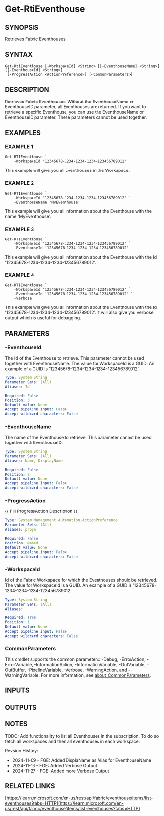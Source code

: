 # Get-RtiEventhouse

## SYNOPSIS
Retrieves Fabric Eventhouses

## SYNTAX

```
Get-RtiEventhouse [-WorkspaceId] <String> [[-EventhouseName] <String>] [[-EventhouseId] <String>]
 [-ProgressAction <ActionPreference>] [<CommonParameters>]
```

## DESCRIPTION
Retrieves Fabric Eventhouses.
Without the EventhouseName or EventhouseID parameter, all Eventhouses are returned.
If you want to retrieve a specific Eventhouse, you can use the EventhouseName or EventhouseID parameter.
These
parameters cannot be used together.

## EXAMPLES

### EXAMPLE 1
```
Get-RTIEventhouse `
    -WorkspaceId '12345678-1234-1234-1234-123456789012'
```

This example will give you all Eventhouses in the Workspace.

### EXAMPLE 2
```
Get-RTIEventhouse `
    -WorkspaceId '12345678-1234-1234-1234-123456789012' `
    -EventhouseName 'MyEventhouse'
```

This example will give you all Information about the Eventhouse with the name 'MyEventhouse'.

### EXAMPLE 3
```
Get-RTIEventhouse `
    -WorkspaceId '12345678-1234-1234-1234-123456789012' `
    -EventhouseId '12345678-1234-1234-1234-123456789012'
```

This example will give you all Information about the Eventhouse with the Id '12345678-1234-1234-1234-123456789012'.

### EXAMPLE 4
```
Get-RTIEventhouse `
    -WorkspaceId '12345678-1234-1234-1234-123456789012' `
    -EventhouseId '12345678-1234-1234-1234-123456789012' `
    -Verbose
```

This example will give you all Information about the Eventhouse with the Id '12345678-1234-1234-1234-123456789012'.
It will also give you verbose output which is useful for debugging.

## PARAMETERS

### -EventhouseId
The Id of the Eventhouse to retrieve.
This parameter cannot be used together with EventhouseName.
The value for WorkspaceId is a GUID.
An example of a GUID is '12345678-1234-1234-1234-123456789012'.

```yaml
Type: System.String
Parameter Sets: (All)
Aliases: Id

Required: False
Position: 3
Default value: None
Accept pipeline input: False
Accept wildcard characters: False
```

### -EventhouseName
The name of the Eventhouse to retrieve.
This parameter cannot be used together with EventhouseID.

```yaml
Type: System.String
Parameter Sets: (All)
Aliases: Name, DisplayName

Required: False
Position: 2
Default value: None
Accept pipeline input: False
Accept wildcard characters: False
```

### -ProgressAction
{{ Fill ProgressAction Description }}

```yaml
Type: System.Management.Automation.ActionPreference
Parameter Sets: (All)
Aliases: proga

Required: False
Position: Named
Default value: None
Accept pipeline input: False
Accept wildcard characters: False
```

### -WorkspaceId
Id of the Fabric Workspace for which the Eventhouses should be retrieved.
The value for WorkspaceId is a GUID.
An example of a GUID is '12345678-1234-1234-1234-123456789012'.

```yaml
Type: System.String
Parameter Sets: (All)
Aliases:

Required: True
Position: 1
Default value: None
Accept pipeline input: False
Accept wildcard characters: False
```

### CommonParameters
This cmdlet supports the common parameters: -Debug, -ErrorAction, -ErrorVariable, -InformationAction, -InformationVariable, -OutVariable, -OutBuffer, -PipelineVariable, -Verbose, -WarningAction, and -WarningVariable. For more information, see [about_CommonParameters](http://go.microsoft.com/fwlink/?LinkID=113216).

## INPUTS

## OUTPUTS

## NOTES
TODO: Add functionality to list all Eventhouses in the subscription.
To do so fetch all workspaces
and then all eventhouses in each workspace.

Revsion History:

- 2024-11-09 - FGE: Added DisplaName as Alias for EventhouseName
- 2024-11-16 - FGE: Added Verbose Output
- 2024-11-27 - FGE: Added more Verbose Output

## RELATED LINKS

[https://learn.microsoft.com/en-us/rest/api/fabric/eventhouse/items/list-eventhouses?tabs=HTTP](https://learn.microsoft.com/en-us/rest/api/fabric/eventhouse/items/list-eventhouses?tabs=HTTP)

